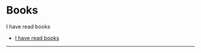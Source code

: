 # Books
I  have read books
* [I  have read books](https://api.douban.com/v2/book/user/82690325/collections?status=read)
----

